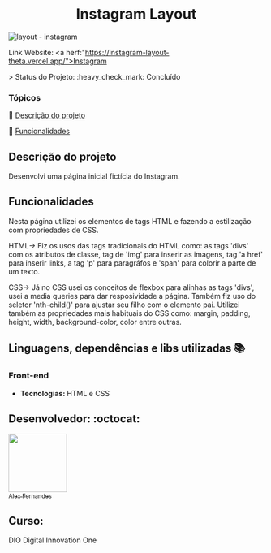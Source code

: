 <div align="center">
    <h1> Instagram Layout</h1>

</div>


![layout - instagram](https://user-images.githubusercontent.com/108309097/208779902-6d2f6fe6-6547-41a8-a587-015509f99418.png)


<div>

Link Website: <a herf:"https://instagram-layout-theta.vercel.app/">Instagram</a>


</div>
> Status do Projeto: :heavy_check_mark: Concluído

### Tópicos 

:small_blue_diamond: [Descrição do projeto](#descrição-do-projeto)

:small_blue_diamond: [Funcionalidades](#funcionalidades)


## Descrição do projeto 

<p align="justify">
Desenvolvi uma página inicial fictícia do Instagram.

</p>

## Funcionalidades

 Nesta página utilizei os elementos de tags HTML e fazendo a estilização com propriedades de CSS. 

HTML-> Fiz os usos das tags tradicionais do HTML como: as tags 'divs' com os atributos de classe, tag de 'img' para inserir as imagens, tag 'a href' para inserir links, a tag 'p' para paragráfos e 'span' para colorir a parte de um texto.

CSS-> Já no CSS usei os conceitos de flexbox para alinhas as tags 'divs', usei a media queries para dar resposividade a página. Também fiz uso do seletor 'nth-child()' para ajustar seu filho com o elemento pai. Utilizei também as propriedades mais habituais do CSS como: margin, padding, height, width, background-color, color entre outras.


## Linguagens, dependências e libs utilizadas :books:

<h3>Front-end</h3>
<ul>
    <li><b>Tecnologias: </b>HTML e CSS</li>
</ul>




## Desenvolvedor: :octocat:


[<img src="https://github.com/alexfn93.png" width=115><br><sub>Alex Fernandes</sub>](https://github.com/alexfn93)  <br> 


<h2>Curso:</h2> 
DIO Digital Innovation One





